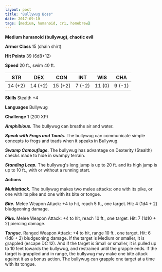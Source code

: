 ```yaml
---
layout: post
title: "Bullywug Boss"
date: 2017-09-10
tags: [medium, humanoid, cr1, homebrew]
---
```


**Medium humanoid (bullywug), chaotic evil**

**Armor Class** 15 (chain shirt)

**Hit Points** 39 (6d8+12)

**Speed** 20 ft., swim 40 ft.

|   STR   |   DEX   |   CON   |   INT   |   WIS   |   CHA   |
|:-----:|:-----:|:-----:|:-----:|:-----:|:-----:|
| 14 (+2) | 14 (+2) | 15 (+2) | 7 (-2) | 11 (0) | 9 (-1) |

**Skills** Stealth +4

**Languages** Bullywug

**Challenge** 1 (200 XP)

***Amphibious.*** The bullywug can breathe air and water.

***Speak with Frogs and Toads.*** The bullywug can communicate simple concepts to frogs and toads when it speaks in Bullywug.

***Swamp Camouflage.*** The bullywug has advantage on Dexterity (Stealth) checks made to hide in swampy terrain.

***Standing Leap.*** The bullywug's long jump is up to 20 ft. and its high jump is up to 10 ft., with or without a running start.

**Actions**

***Multiattack.*** The bullywug makes two melee attacks: one with its pike, or one with its pike and one with its bite or tongue.

***Bite.*** Melee Weapon Attack: +4 to hit, reach 5 ft., one target. Hit: 4 (1d4 + 2) bludgeoning damage.

***Pike.*** Melee Weapon Attack: +4 to hit, reach 10 ft., one target. Hit: 7 (1d10 + 2) piercing damage.

***Tongue.*** Ranged Weapon Attack: +4 to hit, range 10 ft., one target. Hit: 6 (1d8 + 2) bludgeoning damage. If the target is Medium or smaller, it is grappled (escape DC 12). And if the target is Small or smaller, it is pulled up to 10 feet towards the bullywug, and restrained until the grapple ends. If the target is grappled and in range, the bullywug may make one bite attack against it as a bonus action. The bullywug can grapple one target at a time with its tongue.

